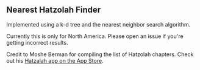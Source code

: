 ## Nearest Hatzolah Finder

Implemented using a k-d tree and the nearest neighbor search algorithm.

Currently this is only for North America. Please open an issue if you're getting incorrect results.

Credit to Moshe Berman for compiling the list of Hatzolah chapters. Check out his [Hatzalah app on the App Store](https://itunes.apple.com/us/app/hatzalah/id409666463?mt=8).